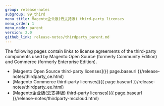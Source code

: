 ```yaml
---
group: release-notes
subgroup: 99_third
menu_title: Magento企业版(云支持版) third-party licenses
menu_order: 1
menu_node: parent
version: 2.0
github_link: release-notes/thirdparty_parent.md
---
```


The following pages contain links to license agreements of the third-party components used by Magento Open Source (formerly Community Edition) and Commerce (formerly Enterprise Edition).

*	[Magento Open Source third-party licenses]({{ page.baseurl }}/release-notes/thirdparty_ce.html)
*	[Magento Commerce third-party licenses]({{ page.baseurl }}/release-notes/thirdparty_ee.html)
*	[Magento企业版(云支持版) third-party licenses]({{ page.baseurl }}/release-notes/thirdparty-mccloud.html)

